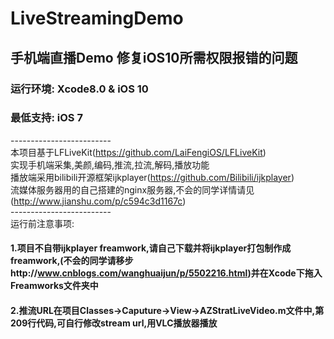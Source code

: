# LiveStreamingDemo
## 手机端直播Demo 修复iOS10所需权限报错的问题
### 运行环境: Xcode8.0 & iOS 10
### 最低支持: iOS 7
-------------------------<br>
本项目基于LFLiveKit(https://github.com/LaiFengiOS/LFLiveKit)<br>
实现手机端采集,美颜,编码,推流,拉流,解码,播放功能<br>
播放端采用bilibili开源框架ijkplayer(https://github.com/Bilibili/ijkplayer)<br>
流媒体服务器用的自己搭建的nginx服务器,不会的同学详情请见(http://www.jianshu.com/p/c594c3d1167c)<br>
-------------------------<br>
运行前注意事项:<br>
#### 1.项目不自带ijkplayer freamwork,请自己下载并将ijkplayer打包制作成freamwork,(不会的同学请移步http://www.cnblogs.com/wanghuaijun/p/5502216.html)<bf>并在Xcode下拖入Freamworks文件夹中<br>
#### 2.推流URL在项目Classes->Caputure->View->AZStratLiveVideo.m文件中,第209行代码,可自行修改stream url,用VLC播放器播放


